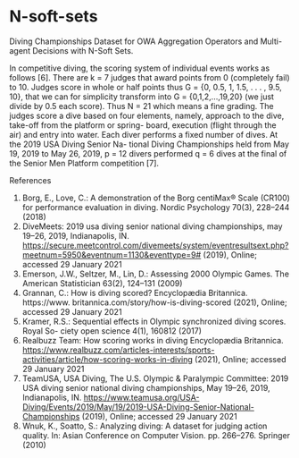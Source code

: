 # N-soft-sets
Diving Championships Dataset for OWA Aggregation Operators and Multi-agent Decisions with N-Soft Sets.

In competitive diving, the scoring system of individual events works as follows [6]. There are k = 7 judges that award points from 0 (completely fail) to 10. Judges score in whole or half points thus G = {0, 0.5, 1, 1.5, . . . , 9.5, 10}, that we can for simplicity transform into G = {0,1,2,...,19,20} (we just divide by 0.5 each score). Thus N = 21 which means a fine grading. The judges score a dive based on four elements, namely, approach to the dive, take-off from the platform or spring- board, execution (flight through the air) and entry into water. Each diver performs a fixed number of dives. At the 2019 USA Diving Senior Na- tional Diving Championships held from May 19, 2019 to May 26, 2019, p = 12 divers performed q = 6 dives at the final of the Senior Men Platform competition [7].


References
1. Borg, E., Love, C.: A demonstration of the Borg centiMax® Scale (CR100) for performance evaluation in diving. Nordic Psychology 70(3), 228–244 (2018)
2. DiveMeets: 2019 usa diving senior national diving championships, may 19–26, 2019, Indianapolis, IN. https://secure.meetcontrol.com/divemeets/system/eventresultsext.php?meetnum=5950&eventnum=1130&eventtype=9# (2019), Online; accessed 29 January 2021
3. Emerson, J.W., Seltzer, M., Lin, D.: Assessing 2000 Olympic Games. The American Statistician 63(2), 124–131 (2009)
4. Grannan, C.: How is diving scored? Encyclopædia Britannica. https://www. britannica.com/story/how-is-diving-scored (2021), Online; accessed 29 January 2021
5. Kramer, R.S.: Sequential effects in Olympic synchronized diving scores. Royal So- ciety open science 4(1), 160812 (2017)
6. Realbuzz Team: How scoring works in diving Encyclopædia Britannica. https://www.realbuzz.com/articles-interests/sports-activities/article/how-scoring-works-in-diving (2021), Online; accessed 29 January 2021
7. TeamUSA, USA Diving, The U.S. Olympic & Paralympic Committee: 2019 USA diving senior national diving championships, May 19–26, 2019, Indianapolis, IN. https://www.teamusa.org/USA-Diving/Events/2019/May/19/2019-USA-Diving-Senior-National-Championships (2019), Online; accessed 29
January 2021
8. Wnuk, K., Soatto, S.: Analyzing diving: A dataset for judging action quality. In: Asian Conference on Computer Vision. pp. 266–276. Springer (2010)
